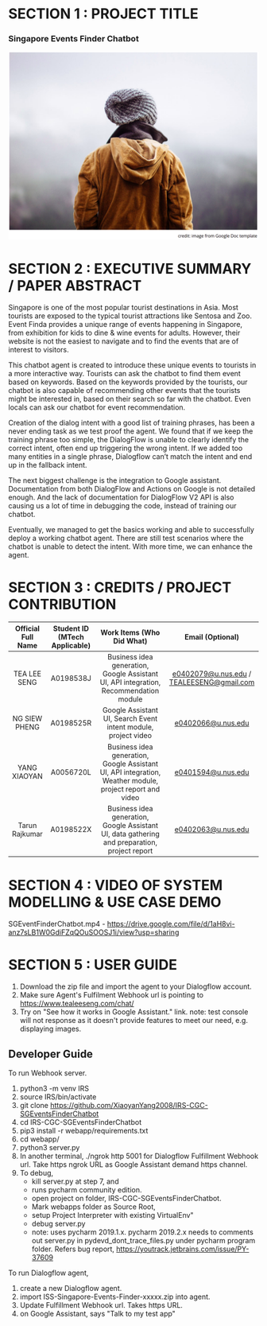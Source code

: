 # SECTION 1 : PROJECT TITLE
### Singapore Events Finder Chatbot
![logo](resources/event-finder.png)

# SECTION 2 : EXECUTIVE SUMMARY / PAPER ABSTRACT
Singapore is one of the most popular tourist destinations in Asia. Most tourists are exposed to the typical tourist attractions like Sentosa and Zoo. Event Finda provides a unique range of events happening in Singapore, from exhibition for kids to dine & wine events for adults. However, their website is not the easiest to navigate and to find the events that are of interest to visitors.

This chatbot agent is created to introduce these unique events to tourists in a more interactive way. Tourists can ask the chatbot to find them event based on keywords. Based on the keywords provided by the tourists, our chatbot is also capable of recommending other events that the tourists might be interested in, based on their search so far with the chatbot. Even locals can ask our chatbot for event recommendation. 

Creation of the dialog intent with a good list of training phrases, has been a never ending task as we test proof the agent. We found that if we keep the training phrase too simple, the DialogFlow is unable to clearly identify the correct intent, often end up triggering the wrong intent. If we added too many entities in a single phrase, Dialogflow can’t match the intent and end up in the fallback intent.

The next biggest challenge is the integration to Google assistant. Documentation from both DialogFlow and Actions on Google is not detailed enough. And the lack of documentation for DialogFlow V2 API is also causing us a lot of time in debugging the code, instead of training our chatbot.

Eventually, we managed to get the basics working and able to successfully deploy a working chatbot agent. There are still test scenarios where the chatbot is unable to detect the intent. With more time, we can enhance the agent.


# SECTION 3 : CREDITS / PROJECT CONTRIBUTION
| Official Full Name | Student ID (MTech Applicable)| Work Items (Who Did What) | Email (Optional) |
| :---: | :---: | :---: | :---: |
| TEA LEE SENG | A0198538J | Business idea generation, Google Assistant UI, API integration, Recommendation module | e0402079@u.nus.edu / TEALEESENG@gmail.com |
| NG SIEW PHENG | A0198525R  | Google Assistant UI, Search Event intent module, project video | e0402066@u.nus.edu |
| YANG XIAOYAN| A0056720L | Business idea generation, Google Assistant UI, API integration, Weather module, project report and video| e0401594@u.nus.edu |
| Tarun Rajkumar | A0198522X | Business idea generation, Google Assistant UI, data gathering and preparation, project report | e0402063@u.nus.edu |

# SECTION 4 : VIDEO OF SYSTEM MODELLING & USE CASE DEMO
SGEventFinderChatbot.mp4 - https://drive.google.com/file/d/1aH8vi-anz7sLB1W0GdiFZqQOuSOOSJ1i/view?usp=sharing

# SECTION 5 : USER GUIDE
1. Download the zip file and import the agent to your Dialogflow account.
2. Make sure Agent's Fulfilment Webhook url is pointing to https://www.tealeeseng.com/chat/
3. Try on "See how it works in Google Assistant." link. note: test console will not response as it doesn't provide features to meet our need, e.g. displaying images. 

## Developer Guide

To run Webhook server.
1. python3 -m venv IRS
2. source IRS/bin/activate
3. git clone https://github.com/XiaoyanYang2008/IRS-CGC-SGEventsFinderChatbot
4. cd IRS-CGC-SGEventsFinderChatbot
5. pip3 install -r webapp/requirements.txt
6. cd webapp/
7. python3 server.py
8. In another terminal, ./ngrok http 5001 
   for Dialogflow Fulfillment Webhook url. Take https ngrok URL as Google Assistant demand https channel. 
9. To debug, 
    - kill server.py at step 7, and 
    - runs pycharm community edition. 
    - open project on folder, IRS-CGC-SGEventsFinderChatbot. 
    - Mark webapps folder as Source Root, 
    - setup Project Interpreter with existing VirtualEnv" 
    - debug server.py
    - note: uses pycharm 2019.1.x. pycharm 2019.2.x needs to comments out server.py in pydevd_dont_trace_files.py under pycharm program folder. Refers bug report, https://youtrack.jetbrains.com/issue/PY-37609


To run Dialogflow agent,
1. create a new Dialogflow agent.
2. import ISS-Singapore-Events-Finder-xxxxx.zip into agent.
3. Update Fulfillment Webhook url. Takes https URL.
4. on Google Assistant, says "Talk to my test app"



